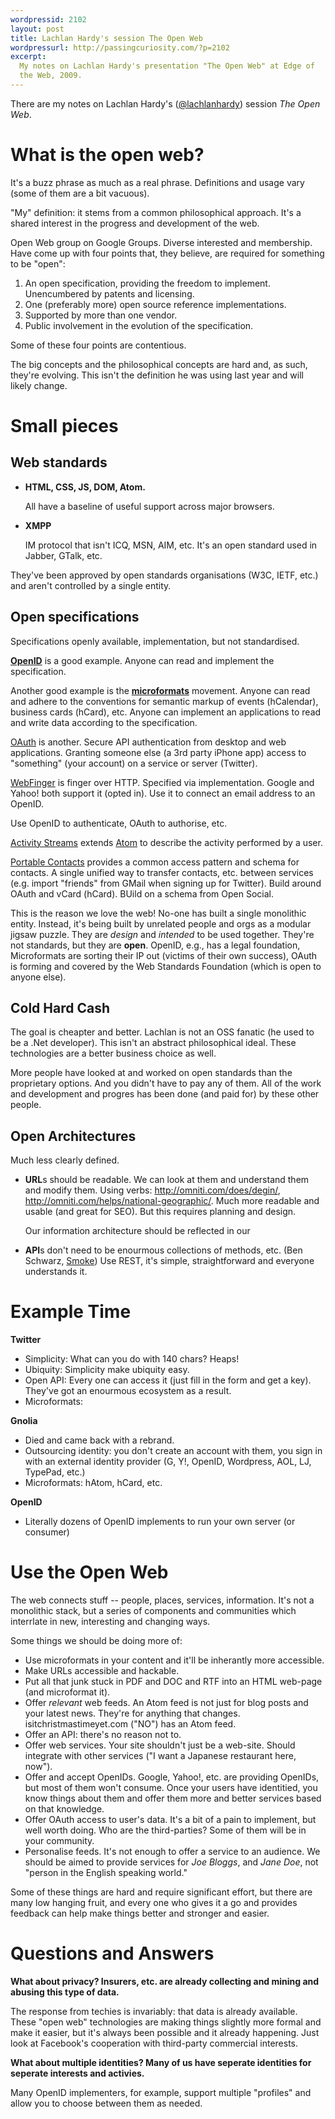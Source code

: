 ```yaml
---
wordpressid: 2102
layout: post
title: Lachlan Hardy's session The Open Web
wordpressurl: http://passingcuriosity.com/?p=2102
excerpt: 
  My notes on Lachlan Hardy's presentation "The Open Web" at Edge of
  the Web, 2009.
---
```


There are my notes on Lachlan Hardy's
([@lachlanhardy](http://twitter.com/lachlanhardy)) session *The Open Web*.

# What is the open web?

It's a buzz phrase as much as a real phrase. Definitions and usage
vary (some of them are a bit vacuous).

"My" definition: it stems from a common philosophical approach. It's a
shared interest in the progress and development of the web.

Open Web group on Google Groups. Diverse interested and membership.
Have come up with four points that, they believe, are required for
something to be "open":

1. An open specification, providing the freedom to implement.
   Unencumbered by patents and licensing.
2. One (preferably more) open source reference implementations. 
3. Supported by more than one vendor.
4. Public involvement in the evolution of the specification.

Some of these four points are contentious.

The big concepts and the philosophical concepts are hard and, as such,
they're evolving. This isn't the definition he was using last year and
will likely change.


# Small pieces

## Web standards ##

* **HTML, CSS, JS, DOM, Atom.**

   All have a baseline of useful support across major browsers.

* **XMPP**

   IM protocol that isn't ICQ, MSN, AIM, etc. It's an open standard
   used in Jabber, GTalk, etc.

They've been approved by open standards organisations (W3C, IETF,
etc.) and aren't controlled by a single entity.

## Open specifications ##

Specifications openly available, implementation, but not standardised.

[**OpenID**](openid) is a good example. Anyone can read and implement
the specification.

Another good example is the [**microformats**](microformats) movement.
Anyone can read and adhere to the conventions for semantic markup of
events (hCalendar), business cards (hCard), etc. Anyone can implement
an applications to read and write data according to the specification.

[OAuth][oauth] is another. Secure API authentication from desktop and web
applications. Granting someone else (a 3rd party iPhone app) access to
"something" (your account) on a service or server (Twitter).

[WebFinger][webfinger] is finger over HTTP. Specified via
implementation. Google and Yahoo! both support it (opted in). Use it
to connect an email address to an OpenID.

Use OpenID to authenticate, OAuth to authorise, etc.

[Activity Streams][activitystreams] extends [Atom][atom] to describe the activity
performed by a user. 

[Portable Contacts][portablecontacts] provides a common access pattern and schema for
contacts. A single unified way to transfer contacts, etc. between
services (e.g. import "friends" from GMail when signing up for
Twitter). Build around OAuth and vCard (hCard). BUild on a schema from
Open Social.

This is the reason we love the web! No-one has built a single
monolithic entity. Instead, it's being built by unrelated people and
orgs as a modular jigsaw puzzle. They are *design* and *intended* to
be used together. They're not standards, but they are **open**.
OpenID, e.g., has a legal foundation, Microformats are sorting their
IP out (victims of their own success), OAuth is forming and covered by
the Web Standards Foundation (which is open to anyone else).

## Cold Hard Cash ##

The goal is cheapter and better. Lachlan is not an OSS fanatic (he
used to be a .Net developer). This isn't an abstract philosophical
ideal. These technologies are a better business choice as well.

More people have looked at and worked on open standards than the
proprietary options. And you didn't have to pay any of them. All of
the work and development and progres has been done (and paid for) by
these other people.


## Open Architectures ##

Much less clearly defined.

* **URL**s should be readable. We can look at them and understand them
  and modify them. Using verbs: http://omniti.com/does/degin/,
  http://omniti.com/helps/national-geographic/. Much more readable and
  usable (and great for SEO). But this requires planning and design.

  Our information architecture should be reflected in our 

* **API**s don't need to be enourmous collections of methods, etc.
   (Ben Schwarz, [Smoke](github.com/benschwarz/smoke)) Use REST, it's simple, straightforward and
   everyone understands it.

# Example Time #

**Twitter**

* Simplicity: What can you do with 140 chars? Heaps!
* Ubiquity: Simplicity make ubiquity easy.
* Open API: Every one can access it (just fill in the form and get a
   key). They've got an enourmous ecosystem as a result.
* Microformats: 

**Gnolia**

* Died and came back with a rebrand.
* Outsourcing identity: you don't create an account with them, you
  sign in with an external identity provider (G, Y!, OpenID,
  Wordpress, AOL, LJ, TypePad, etc.)
* Microformats: hAtom, hCard, etc.


**OpenID**

* Literally dozens of OpenID implements to run your own server (or
  consumer)

# Use the Open Web #

The web connects stuff -- people, places, services, information. It's
not a monolithic stack, but a series of components and communities
which interrlate in new, interesting and changing ways.

Some things we should be doing more of:

* Use microformats in your content and it'll be inherantly more
  accessible.
* Make URLs accessible and hackable.
* Put all that junk stuck in PDF and DOC and RTF into an HTML web-page
  (and microformat it).
* Offer *relevant* web feeds. An Atom feed is not just for blog posts
  and your latest news. They're for anything that changes.
  isitchristmastimeyet.com ("NO") has an Atom feed.
* Offer an API: there's no reason not to.
* Offer web services. Your site shouldn't just be a web-site. Should 
  integrate with other services ("I want a Japanese restaurant here,
  now").
* Offer and accept OpenIDs. Google, Yahoo!, etc. are providing
  OpenIDs, but most of them won't consume. Once your users have
  identitied, you know things about them and offer them more and
  better services based on that knowledge.
* Offer OAuth access to user's data. It's a bit of a pain to
  implement, but well worth doing. Who are the third-parties? Some of
  them will be in your community.
* Personalise feeds. It's not enough to offer a service to an
  audience. We should be aimed to provide services for *Joe Bloggs*,
  and *Jane Doe*, not "person in the English speaking world."

Some of these things are hard and require significant effort, but
there are many low hanging fruit, and every one who gives it a go and
provides feedback can help make things better and stronger and easier.

# Questions and Answers #

**What about privacy? Insurers, etc. are already collecting and mining
and abusing this type of data.**

The response from techies is invariably: that data is already
available. These "open web" technologies are making things slightly
more formal and make it easier, but it's always been possible and it
already happening. Just look at Facebook's cooperation with
third-party commercial interests.

**What about multiple identities? Many of us have seperate identities
for seperate interests and activies.**

Many OpenID implementers, for example, support multiple "profiles" and
allow you to choose between them as needed. 

[microformats]: http://microformats.org/
[oauth]: http://google.com/search?q=OAuth
[openid]: http://google.com/search?q=OpenID
[webfinger]: http://google.com/search?q=WebFinger
[portablecontacts]: http://google.com/search?q=Portable+Contacts
[atom]: http://google.com/search?q=atom
[activitystreams]: http://google.com/search?q=Activity+Streams
